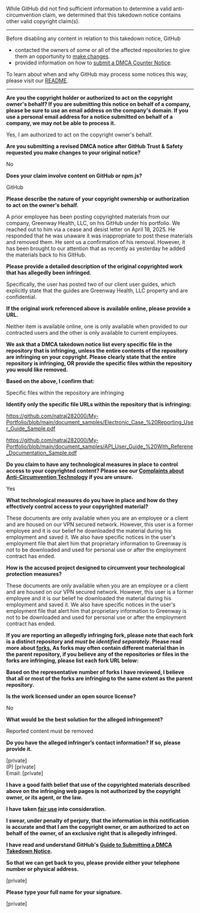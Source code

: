 While GitHub did not find sufficient information to determine a valid anti-circumvention claim, we determined that this takedown notice contains other valid copyright claim(s).

---

Before disabling any content in relation to this takedown notice, GitHub
- contacted the owners of some or all of the affected repositories to give them an opportunity to [make changes](https://docs.github.com/en/github/site-policy/dmca-takedown-policy#a-how-does-this-actually-work).
- provided information on how to [submit a DMCA Counter Notice](https://docs.github.com/en/articles/guide-to-submitting-a-dmca-counter-notice).

To learn about when and why GitHub may process some notices this way, please visit our [README](https://github.com/github/dmca/blob/master/README.md#anatomy-of-a-takedown-notice).

---

**Are you the copyright holder or authorized to act on the copyright owner's behalf? If you are submitting this notice on behalf of a company, please be sure to use an email address on the company's domain. If you use a personal email address for a notice submitted on behalf of a company, we may not be able to process it.**

Yes, I am authorized to act on the copyright owner's behalf.

**Are you submitting a revised DMCA notice after GitHub Trust & Safety requested you make changes to your original notice?**

No

**Does your claim involve content on GitHub or npm.js?**

GitHub

**Please describe the nature of your copyright ownership or authorization to act on the owner's behalf.**

A prior employee has been posting copyrighted materials from our company, Greenway Health, LLC, on his GitHub under his portfolio. We reached out to him via a cease and desist letter on April 18, 2025. He responded that he was unaware it was inappropriate to post these materials and removed them. He sent us a confirmation of his removal. However, it has been brought to our attention that as recently as yesterday he added the materials back to his GitHub.

**Please provide a detailed description of the original copyrighted work that has allegedly been infringed.**

Specifically, the user has posted two of our client user guides, which explicitly state that the guides are Greenway Health, LLC property and are confidential.

**If the original work referenced above is available online, please provide a URL.**

Neither item is available online, one is only available when provided to our contracted users and the other is only available to current employees.

**We ask that a DMCA takedown notice list every specific file in the repository that is infringing, unless the entire contents of the repository are infringing on your copyright. Please clearly state that the entire repository is infringing, OR provide the specific files within the repository you would like removed.**

**Based on the above, I confirm that:**

Specific files within the repository are infringing

**Identify only the specific file URLs within the repository that is infringing:**

https://github.com/natraj282000/My-Portfolio/blob/main/document_samples/Electronic_Case_%20Reporting_User_Guide_Sample.pdf

https://github.com/natraj282000/My-Portfolio/blob/main/document_samples/API_User_Guide_%20With_Referene_Documentation_Sample.pdf

**Do you claim to have any technological measures in place to control access to your copyrighted content? Please see our <a href="https://docs.github.com/articles/guide-to-submitting-a-dmca-takedown-notice#complaints-about-anti-circumvention-technology">Complaints about Anti-Circumvention Technology</a> if you are unsure.**

Yes

**What technological measures do you have in place and how do they effectively control access to your copyrighted material?**

These documents are only available when you are an employee or a client and are housed on our VPN secured network. However, this user is a former employee and it is our belief he downloaded the material during his employment and saved it. We also have specific notices in the user's employment file that alert him that proprietary information to Greenway is not to be downloaded and used for personal use or after the employment contract has ended.

**How is the accused project designed to circumvent your technological protection measures?**

These documents are only available when you are an employee or a client and are housed on our VPN secured network. However, this user is a former employee and it is our belief he downloaded the material during his employment and saved it. We also have specific notices in the user's employment file that alert him that proprietary information to Greenway is not to be downloaded and used for personal use or after the employment contract has ended.

**If you are reporting an allegedly infringing fork, please note that each fork is a distinct repository and <i>must be identified separately</i>. Please read more about <a href="https://docs.github.com/articles/dmca-takedown-policy#b-what-about-forks-or-whats-a-fork">forks.</a> As forks may often contain different material than in the parent repository, if you believe any of the repositories or files in the forks are infringing, please list each fork URL below:**

**Based on the representative number of forks I have reviewed, I believe that all or most of the forks are infringing to the same extent as the parent repository.**

**Is the work licensed under an open source license?**

No

**What would be the best solution for the alleged infringement?**

Reported content must be removed

**Do you have the alleged infringer’s contact information? If so, please provide it.**

[private]  
(P) [private]  
Email: [private]  

**I have a good faith belief that use of the copyrighted materials described above on the infringing web pages is not authorized by the copyright owner, or its agent, or the law.**

**I have taken <a href="https://www.lumendatabase.org/topics/22">fair use</a> into consideration.**

**I swear, under penalty of perjury, that the information in this notification is accurate and that I am the copyright owner, or am authorized to act on behalf of the owner, of an exclusive right that is allegedly infringed.**

**I have read and understand GitHub's <a href="https://docs.github.com/articles/guide-to-submitting-a-dmca-takedown-notice/">Guide to Submitting a DMCA Takedown Notice</a>.**

**So that we can get back to you, please provide either your telephone number or physical address.**

[private]  

**Please type your full name for your signature.**

[private]  
